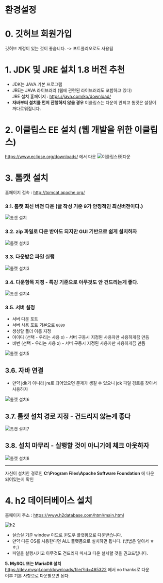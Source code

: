 환경설정 
=======================
# 0. 깃허브 회원가입
깃허브 계정이 있는 것이 좋습니다. -> 포트폴리오로도 사용됨   
   
# 1. JDK 및 JRE 설치 1.8 버전 추천         
* JDK는 JAVA 기본 프로그램    
* JRE는 JAVA 라이브러리 (웹에 관련된 라이브러리도 포함하고 있다)    
  JRE 설치 홈페이지 : https://java.com/ko/download/
* **자바부터 설치를 먼저 진행하지 않을 경우** 이클립스는 다운이 안되고 톰캣은 설정이 까다로워집니다.    
  
# 2. 이클립스 EE 설치 (웹 개발을 위한 이클립스)    
https://www.eclipse.org/downloads/ 에서 다운
![이클립스EE다운](https://user-images.githubusercontent.com/50267433/83959153-ab50cb80-a8b4-11ea-9982-d82c9efa0bcc.PNG)
  
# 3. 톰캣 설치  

홈페이지 접속 : http://tomcat.apache.org/

### 3.1. 톰캣 최신 버전 다운 (글 작성 기준 9가 안정적인 최신버전이다.)   
![톰캣 설치](https://user-images.githubusercontent.com/50267433/83959179-e521d200-a8b4-11ea-8902-6120cef8b1dc.PNG)

### 3.2. zip 파일로 다운 받아도 되지만 GUI 기반으로 쉽게 설치하자   
![톰캣 설치2](https://user-images.githubusercontent.com/50267433/83959254-9aed2080-a8b5-11ea-8297-4d2e747cb406.PNG)

### 3.3. 다운받은 파일 실행
![톰캣 설치3](https://user-images.githubusercontent.com/50267433/83959312-63cb3f00-a8b6-11ea-8f3c-1f382b7d0c41.PNG)

### 3.4. 다운항목 지정 - 특강 기준으로 아무것도 안 건드리는게 좋다.  
![톰캣 설치4](https://user-images.githubusercontent.com/50267433/83959315-747bb500-a8b6-11ea-8e49-78af6e0459e9.PNG)

### 3.5. 서버 설정   
* 서버 다운 포트   
* 서버 사용 포트 기본으로 ```8080```    
* 생성할 폴더 이름 지정    
* 아이디 (선택 - 우리는 사용 x) - 서버 구동시 지정된 사용자만 사용하게끔 만듬   
* 비번 (선택 - 우리는 사용 x)  - 서버 구동시 지정된 사용자만 사용하게끔 만듬      
  
![톰캣 설치5](https://user-images.githubusercontent.com/50267433/83959318-7ba2c300-a8b6-11ea-9c0f-928cf18d6b92.PNG)
               
## 3.6. 자바 연결
* 만약 jdk가 아니라 jre로 되어있으면 문제가 생길 수 있으니 jdk 파일 경로를 찾아서 사용하자  

![톰캣 설치6](https://user-images.githubusercontent.com/50267433/83959319-83fafe00-a8b6-11ea-920a-65c3d0cf0484.PNG)

## 3.7. 톰캣 설치 경로 지정 - 건드리지 않는게 좋다

![톰캣 설치7](https://user-images.githubusercontent.com/50267433/83959324-8b220c00-a8b6-11ea-98e0-8251ec7ae6b7.PNG)

## 3.8. 설치 마무리 - 실행할 것이 아니기에 체크 아웃하자
![톰캣 설치8](https://user-images.githubusercontent.com/50267433/83959326-95440a80-a8b6-11ea-842c-964f3b64ecd0.PNG)
___
자신이 설치한 경로인 **C:\Program Files\Apache Software Foundation** 에 다운되어있는지 확인   

# 4. h2 데이터베이스 설치   
홈페이지 주소 : https://www.h2database.com/html/main.html   
   
![h2](https://user-images.githubusercontent.com/50267433/83959543-f836a100-a8b8-11ea-9c57-36b4fc3f9e88.PNG)      
 
* 실습실 기준 window 이므로 윈도우 플랫폼으로 다운받습니다.  
* 만약 다른 OS를 사용한다면 ALL 플랫폼으로 설치하면 됩니다. (방법은 알아서 ㅎㅎ;) 
* 파일을 실행시키고 아무것도 건드리지 마시고 다운 설치할 것을 권고드립니다.    

**5. MySQL 또는 MariaDB 설치**       
https://dev.mysql.com/downloads/file/?id=495322 에서 no thanks로 다운       
이후 기본 사항으로 다운받으면 된다.   
